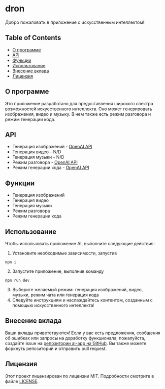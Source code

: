 # dron

Добро пожаловать в приложение с искусственным интеллектом!

## Table of Contents

- [О программе](#about-the-program)
- [API](#api)
- [Функции](#functions)
- [Использование](#usage)
- [Внесение вклада](#contributing)
- [Лицензия](#license)

## О программе
<a id="about-the-program"></a>
Это приложение разработано для предоставления широкого спектра возможностей искусственного интеллекта. Оно может генерировать изображения, видео и музыку. В нем также есть режим разговора и режим генерации кода.

## API
<a id="api"></a>
- Генерация изображений - [OpenAI API](https://openai.com/api)
- Генерация видео - N/D
- Генерация музыки - N/D
- Режим разговора - [OpenAI API](https://openai.com/api)
- Режим генерации кода - [OpenAI API](https://openai.com/api)

## Функции
<a id="functions"></a>
- Генерация изображений
- Генерация видео
- Генерация музыки
- Режим разговора
- Режим генерации кода

## Использование
<a id="usage"></a>
Чтобы использовать приложение AI, выполните следующие действия:

1. Установите необходимые зависимости, запустив 
```shell
npm i
```
2. Запустите приложение, выполнив команду
 ```shell
npm run dev
```
3. Выберите желаемый режим: генерация изображений, видео, музыки, режим чата или генерация кода
4. Следуйте инструкциям и наслаждайтесь контентом, созданным с помощью искусственного интеллекта!

## Внесение вклада
<a id="contributing"></a>

Ваши вклады приветствуются! Если у вас есть предложения, сообщения об ошибках или запросы на доработку функционала, пожалуйста, создайте issue на [репозитории ai-app на GitHub](https://github.com/pharaohchik/ai-app/issues). Вы также можете форкнуть репозиторий и отправить pull request.

## Лицензия
<a id="license"></a>
Этот проект лицензирован по лицензии MIT. Подробности смотрите в файле [LICENSE](LICENSE).
